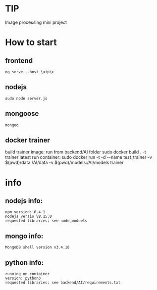 # TIP
  Image processing mini project

# How to start
  ## frontend
    ng serve --host \<ip\>
  ## nodejs
    sudo node server.js
  ## mongoose
    mongod
  ## docker trainer
  build trainer image:
    run from backend/AI folder
    sudo docker build . -t trainer:latest
  run container:
    sudo docker run -t -d --name test_trainer -v $(pwd)/data:/AI/data -v $(pwd)/models:/AI/models trainer

# info
  ## nodejs info:
    npm version: 6.4.1
    nodejs versio v8.15.0
    requested libraries: see node_moduels

  ## mongo info:
    MongoDB shell version v3.4.18

  ## python info:
    running on container
    version: python3
    requested libraries: see backend/AI/requirements.txt
